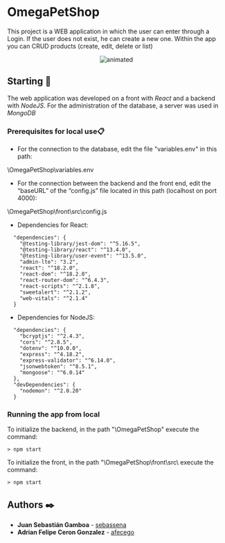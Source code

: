 # OmegaPetShop

This project is a WEB application in which the user can enter through a Login. If the user does not exist, he can create a new one. Within the app you can CRUD products (create, edit, delete or list)

<p align="center">
  <img src="Clip_aplicacion.gif" alt="animated" />
</p>

## Starting 🚀

The web application was developed on a front with _React_ and a backend with _NodeJS_. For the administration of the database, a server was used in _MongoDB_

### Prerequisites for local use📋

* For the connection to the database, edit the file "variables.env" in this path:

\OmegaPetShop\variables.env

* For the connection between the backend and the front end, edit the “baseURL” of the “config.js” file located in this path (localhost on port 4000):

\OmegaPetShop\front\src\config.js

* Dependencies for React:

```
  "dependencies": {
    "@testing-library/jest-dom": "^5.16.5",
    "@testing-library/react": "^13.4.0",
    "@testing-library/user-event": "^13.5.0",
    "admin-lte": "3.2",
    "react": "^18.2.0",
    "react-dom": "^18.2.0",
    "react-router-dom": "^6.4.3",
    "react-scripts": "^2.1.8",
    "sweetalert": "^2.1.2",
    "web-vitals": "^2.1.4"
  }
```

* Dependencies for NodeJS:

```
  "dependencies": {
    "bcryptjs": "^2.4.3",
    "cors": "^2.8.5",
    "dotenv": "^10.0.0",
    "express": "^4.18.2",
    "express-validator": "^6.14.0",
    "jsonwebtoken": "^8.5.1",
    "mongoose": "^6.0.14"
  },
  "devDependencies": {
    "nodemon": "^2.0.20"
  }
```

### Running the app from local

To initialize the backend, in the path "\OmegaPetShop\" execute the command:

```
> npm start
```

To initialize the front, in the path "\OmegaPetShop\front\src\ execute the command:

```
> npm start
```



## Authors ✒️

* **Juan Sebastián Gamboa** - [sebassena](https://github.com/sebassena)
* **Adrian Felipe Ceron Gonzalez** - [afecego](https://github.com/afecego)

